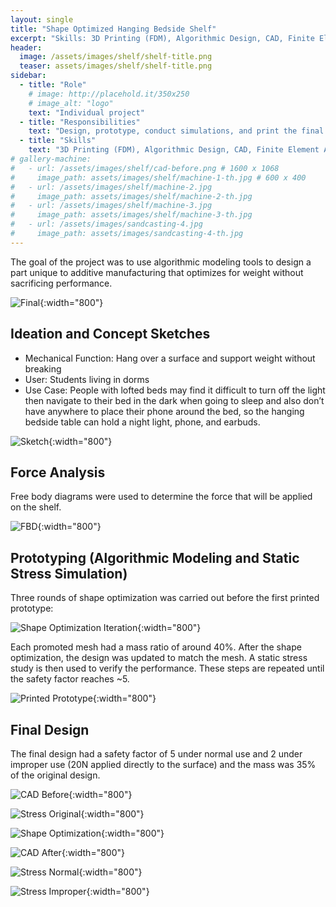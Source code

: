 ```yaml
---
layout: single
title: "Shape Optimized Hanging Bedside Shelf"
excerpt: "Skills: 3D Printing (FDM), Algorithmic Design, CAD, Finite Element Analysis (FEA)"
header:
  image: /assets/images/shelf/shelf-title.png
  teaser: assets/images/shelf/shelf-title.png
sidebar:
  - title: "Role"
    # image: http://placehold.it/350x250
    # image_alt: "logo"
    text: "Individual project"
  - title: "Responsibilities"
    text: "Design, prototype, conduct simulations, and print the final product"
  - title: "Skills"
    text: "3D Printing (FDM), Algorithmic Design, CAD, Finite Element Analysis (FEA)"
# gallery-machine:
#   - url: /assets/images/shelf/cad-before.png # 1600 x 1068
#     image_path: assets/images/shelf/machine-1-th.jpg # 600 x 400
#   - url: /assets/images/shelf/machine-2.jpg
#     image_path: assets/images/shelf/machine-2-th.jpg
#   - url: /assets/images/shelf/machine-3.jpg
#     image_path: assets/images/shelf/machine-3-th.jpg
#   - url: /assets/images/sandcasting-4.jpg
#     image_path: assets/images/sandcasting-4-th.jpg
---
```

The goal of the project was to use algorithmic modeling tools to design a part unique to additive manufacturing that optimizes for weight without sacrificing performance.

![Final](/assets/images/shelf/demo.png){:width="800"}

## Ideation and Concept Sketches
* Mechanical Function: Hang over a surface and support weight without breaking
* User: Students living in dorms
* Use Case: People with lofted beds may find it difficult to turn off the light then navigate to their bed in the dark when going to sleep and also don’t have anywhere to place their phone around the bed, so the hanging bedside table can hold a night light, phone, and earbuds.

![Sketch](/assets/images/shelf/sketch.png){:width="800"}

## Force Analysis
Free body diagrams were used to determine the force that will be applied on the shelf.

![FBD](/assets/images/shelf/force.png){:width="800"}

## Prototyping (Algorithmic Modeling and Static Stress Simulation)
Three rounds of shape optimization was carried out before the first printed prototype:

![Shape Optimization Iteration](/assets/images/shelf/iterations.jpg){:width="800"}

Each promoted mesh had a mass ratio of around 40%. After the shape optimization, the design was updated to match the mesh. A static stress study is then used to verify the performance. These steps are repeated until the safety factor reaches ~5. 

![Printed Prototype](/assets/images/shelf/prototype.png){:width="800"}

## Final Design
The final design had a safety factor of 5 under normal use and 2 under improper use (20N applied directly to the surface) and the mass was 35% of the original design.

![CAD Before](/assets/images/shelf/cad-before.png){:width="800"}

![Stress Original](/assets/images/shelf/stress-og.png){:width="800"}

![Shape Optimization](/assets/images/shelf/shape-op.png){:width="800"}

![CAD After](/assets/images/shelf/cad-after.png){:width="800"}

![Stress Normal](/assets/images/shelf/stress-normal.png){:width="800"}

![Stress Improper](/assets/images/shelf/stress-improper.png){:width="800"}




